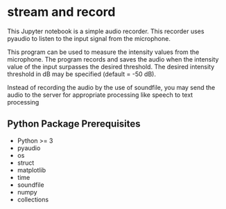 # stream and record

This Jupyter notebook is a simple audio recorder. This recorder uses pyaudio to listen to the input signal from the microphone. 

This program can be used to measure the intensity values from the microphone. The program records and saves the audio when the intensity value of the input surpasses the desired threshold. The desired intensity threshold in dB may be specified (default = -50 dB).

Instead of recording the audio by the use of soundfile, you may send the audio to the server for appropriate processing like speech to text processing


## Python Package Prerequisites
- Python >= 3
- pyaudio
- os
- struct
- matplotlib
- time
- soundfile
- numpy
- collections
